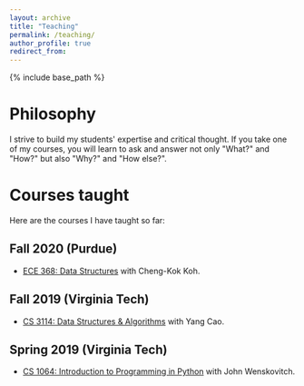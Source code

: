 ```yaml
---
layout: archive
title: "Teaching"
permalink: /teaching/
author_profile: true
redirect_from:
---
```


{% include base_path %}

Philosophy
=====

I strive to build my students' expertise and critical thought.
If you take one of my courses, you will learn to ask and answer not only "What?" and "How?" but also "Why?" and "How else?". 

Courses taught
=====

Here are the courses I have taught so far:

Fall 2020 (Purdue)
-----

- [ECE 368: Data Structures](https://engineering.purdue.edu/ECE/Academics/Undergraduates/UGO/CourseInfo/courseInfo?courseid=542&show=true&type=undergrad) with Cheng-Kok Koh.

Fall 2019 (Virginia Tech)
-----

- [CS 3114: Data Structures & Algorithms](https://cs.vt.edu/Undergraduate/courses/CS3114.html) with Yang Cao.

Spring 2019 (Virginia Tech)
-----

- [CS 1064: Introduction to Programming in Python](https://cs.vt.edu/Undergraduate/courses/CS1064.html) with John Wenskovitch.

